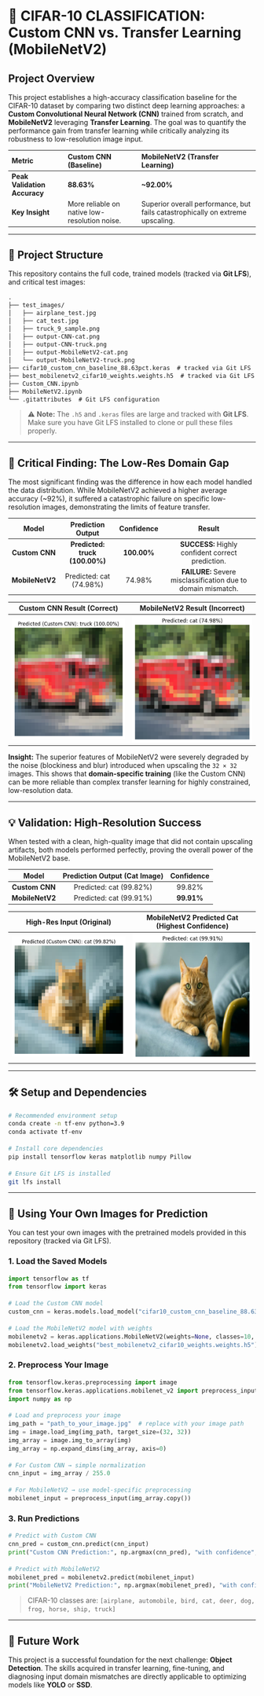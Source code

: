 # 🚀 CIFAR-10 CLASSIFICATION: Custom CNN vs. Transfer Learning (MobileNetV2)

## Project Overview

This project establishes a high-accuracy classification baseline for the CIFAR-10 dataset by comparing two distinct deep learning approaches: a **Custom Convolutional Neural Network (CNN)** trained from scratch, and **MobileNetV2** leveraging **Transfer Learning**. The goal was to quantify the performance gain from transfer learning while critically analyzing its robustness to low-resolution image input.

| Metric                       | Custom CNN (Baseline)                         | MobileNetV2 (Transfer Learning)                                                |
| :--------------------------- | :-------------------------------------------- | :----------------------------------------------------------------------------- |
| **Peak Validation Accuracy** | **88.63%**                                    | **~92.00%**                                                                    |
| **Key Insight**              | More reliable on native low-resolution noise. | Superior overall performance, but fails catastrophically on extreme upscaling. |

---

## 📂 Project Structure

This repository contains the full code, trained models (tracked via **Git LFS**), and critical test images:

```
.
├── test_images/
│   ├── airplane_test.jpg
│   ├── cat_test.jpg
│   ├── truck_9_sample.png
│   ├── output-CNN-cat.png
│   ├── output-CNN-truck.png
│   ├── output-MobileNetV2-cat.png
│   └── output-MobileNetV2-truck.png
├── cifar10_custom_cnn_baseline_88.63pct.keras  # tracked via Git LFS
├── best_mobilenetv2_cifar10_weights.weights.h5  # tracked via Git LFS
├── Custom_CNN.ipynb
├── MobileNetV2.ipynb
└── .gitattributes  # Git LFS configuration
```

> ⚠️ **Note:** The `.h5` and `.keras` files are large and tracked with **Git LFS**. Make sure you have Git LFS installed to clone or pull these files properly.

---

## 🔎 Critical Finding: The Low-Res Domain Gap

The most significant finding was the difference in how each model handled the data distribution. While MobileNetV2 achieved a higher average accuracy (~92%), it suffered a catastrophic failure on specific low-resolution images, demonstrating the limits of feature transfer.

|      Model      |        Prediction Output       |  Confidence |                             Result                            |
| :-------------: | :----------------------------: | :---------: | :-----------------------------------------------------------: |
|  **Custom CNN** | **Predicted: truck (100.00%)** | **100.00%** |       **SUCCESS:** Highly confident correct prediction.       |
| **MobileNetV2** |     Predicted: cat (74.98%)    |    74.98%   | **FAILURE:** Severe misclassification due to domain mismatch. |

|                   Custom CNN Result (Correct)                  |                      MobileNetV2 Result (Incorrect)                     |
| :------------------------------------------------------------: | :---------------------------------------------------------------------: |
| ![Truck Predicted Correctly](test_images/output-CNN-truck.png) | ![Truck Misclassified as Cat](test_images/output-MobileNetV2-truck.png) |

**Insight:** The superior features of MobileNetV2 were severely degraded by the noise (blockiness and blur) introduced when upscaling the `32 × 32` images. This shows that **domain-specific training** (like the Custom CNN) can be more reliable than complex transfer learning for highly constrained, low-resolution data.

---

## 💡 Validation: High-Resolution Success

When tested with a clean, high-quality image that did not contain upscaling artifacts, both models performed perfectly, proving the overall power of the MobileNetV2 base.

|      Model      | Prediction Output (Cat Image) | Confidence |
| :-------------: | :---------------------------: | :--------: |
|  **Custom CNN** |    Predicted: cat (99.82%)    |   99.82%   |
| **MobileNetV2** |    Predicted: cat (99.91%)    | **99.91%** |

|               High-Res Input (Original)               |             MobileNetV2 Predicted Cat (Highest Confidence)            |
| :---------------------------------------------------: | :-------------------------------------------------------------------: |
| ![High-Res Cat Input](test_images/output-CNN-cat.png) | ![MobileNetV2 Cat Prediction](test_images/output-MobileNetV2-cat.png) |

---

## 🛠️ Setup and Dependencies

```bash
# Recommended environment setup
conda create -n tf-env python=3.9
conda activate tf-env

# Install core dependencies
pip install tensorflow keras matplotlib numpy Pillow

# Ensure Git LFS is installed
git lfs install
```

---

## 📸 Using Your Own Images for Prediction

You can test your own images with the pretrained models provided in this repository (tracked via Git LFS).

### 1. Load the Saved Models

```python
import tensorflow as tf
from tensorflow import keras

# Load the Custom CNN model
custom_cnn = keras.models.load_model("cifar10_custom_cnn_baseline_88.63pct.keras")

# Load the MobileNetV2 model with weights
mobilenetv2 = keras.applications.MobileNetV2(weights=None, classes=10, input_shape=(32, 32, 3))
mobilenetv2.load_weights("best_mobilenetv2_cifar10_weights.weights.h5")
```

### 2. Preprocess Your Image

```python
from tensorflow.keras.preprocessing import image
from tensorflow.keras.applications.mobilenet_v2 import preprocess_input
import numpy as np

# Load and preprocess your image
img_path = "path_to_your_image.jpg"  # replace with your image path
img = image.load_img(img_path, target_size=(32, 32))
img_array = image.img_to_array(img)
img_array = np.expand_dims(img_array, axis=0)

# For Custom CNN → simple normalization
cnn_input = img_array / 255.0

# For MobileNetV2 → use model-specific preprocessing
mobilenet_input = preprocess_input(img_array.copy())
```

### 3. Run Predictions

```python
# Predict with Custom CNN
cnn_pred = custom_cnn.predict(cnn_input)
print("Custom CNN Prediction:", np.argmax(cnn_pred), "with confidence", np.max(cnn_pred))

# Predict with MobileNetV2
mobilenet_pred = mobilenetv2.predict(mobilenet_input)
print("MobileNetV2 Prediction:", np.argmax(mobilenet_pred), "with confidence", np.max(mobilenet_pred))
```

> CIFAR-10 classes are: `[airplane, automobile, bird, cat, deer, dog, frog, horse, ship, truck]`

---

## 🚀 Future Work

This project is a successful foundation for the next challenge: **Object Detection**.
The skills acquired in transfer learning, fine-tuning, and diagnosing input domain mismatches are directly applicable to optimizing models like **YOLO** or **SSD**.
